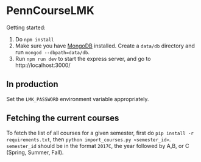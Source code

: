 # PennCourseLMK
Getting started:
1. Do `npm install`
2. Make sure you have [MongoDB](https://www.mongodb.com/download-center) installed. Create a `data/db` directory and run `mongod --dbpath=data/db`.
3. Run `npm run dev` to start the express server, and go to http://localhost:3000/


## In production
Set the `LMK_PASSWORD` environment variable appropriately.

## Fetching the current courses
To fetch the list of all courses for a given semester, first do `pip install -r requirements.txt`, then `python import_courses.py <semester_id>`. `semester_id` should be in the format `2017C`, the year followed by A,B, or C (Spring, Summer, Fall).